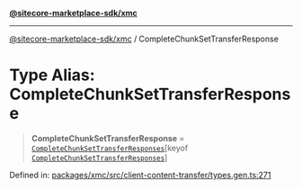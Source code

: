 [**@sitecore-marketplace-sdk/xmc**](../README.md)

***

[@sitecore-marketplace-sdk/xmc](../README.md) / CompleteChunkSetTransferResponse

# Type Alias: CompleteChunkSetTransferResponse

> **CompleteChunkSetTransferResponse** = [`CompleteChunkSetTransferResponses`](CompleteChunkSetTransferResponses.md)\[keyof [`CompleteChunkSetTransferResponses`](CompleteChunkSetTransferResponses.md)\]

Defined in: [packages/xmc/src/client-content-transfer/types.gen.ts:271](https://github.com/Sitecore/sitecore-marketplace-sdk/blob/af886e6134b8d1079ef5b8ef70b7eb2f1d9c8aeb/packages/xmc/src/client-content-transfer/types.gen.ts#L271)

